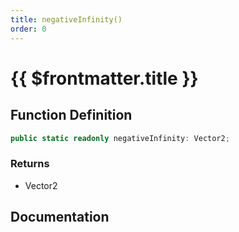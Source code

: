 ```yaml
---
title: negativeInfinity()
order: 0
---
```


# {{ $frontmatter.title }}

<!--@include: ./negativeInfinity_partial_header.md-->

## Function Definition

```ts
public static readonly negativeInfinity: Vector2;
```

### Returns

* Vector2

## Documentation

<!--@include: ./negativeInfinity_partial_footer.md-->
